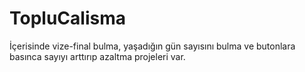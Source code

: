 # TopluCalisma
İçerisinde vize-final bulma, yaşadığın gün sayısını bulma ve butonlara basınca sayıyı arttırıp azaltma projeleri var.
